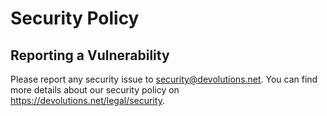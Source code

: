 # Security Policy

## Reporting a Vulnerability

Please report any security issue to security@devolutions.net. You can find more details
about our security policy on https://devolutions.net/legal/security.
